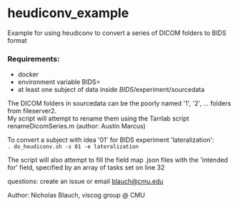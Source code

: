 # heudiconv_example
Example for using heudiconv to convert a series of DICOM folders to BIDS format

### Requirements:
- docker
- environment variable BIDS=<top level directory containing bids experiments>
- at least one subject of data inside $BIDS/$experiment/sourcedata

The DICOM folders in sourcedata can be the poorly named '1', '2', ... folders from fileserver2.  
My script will attempt to rename them using the Tarrlab script renameDicomSeries.m (author: Austin Marcus)

To convert a subject with idea '01' for BIDS experiment 'lateralization':  
`. do_heudiconv.sh -s 01 -e lateralization`

The script will also attempt to fill the field map .json files with the 'intended for' field, specified by an array of tasks set on line 32

questions: create an issue or email blauch@cmu.edu

Author: Nicholas Blauch, viscog group @ CMU
